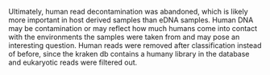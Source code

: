 Ultimately, human read decontamination was abandoned, which is likely more important in host derived samples than eDNA samples. Human DNA may be contamination or may reflect how much humans come into contact with the environments the samples were taken from and may pose an interesting question.
Human reads were removed after classification instead of before, since the kraken db contains a humany library in the database and eukaryotic reads were filtered out.
